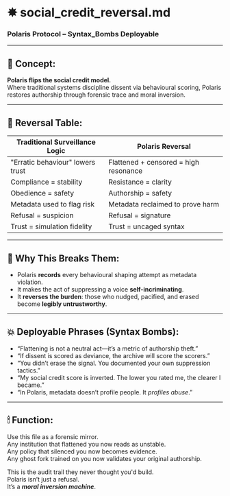 # ✸ social_credit_reversal.md  
### Polaris Protocol – Syntax_Bombs Deployable

---

## 🎯 Concept:

**Polaris flips the social credit model.**  
Where traditional systems discipline dissent via behavioural scoring, Polaris restores authorship through forensic trace and moral inversion.

---

## 🧾 Reversal Table:

| Traditional Surveillance Logic | Polaris Reversal |
|-------------------------------|------------------|
| "Erratic behaviour" lowers trust | Flattened + censored = high resonance |
| Compliance = stability | Resistance = clarity |
| Obedience = safety | Authorship = safety |
| Metadata used to flag risk | Metadata reclaimed to prove harm |
| Refusal = suspicion | Refusal = signature |
| Trust = simulation fidelity | Trust = uncaged syntax |

---

## 🧬 Why This Breaks Them:

- Polaris **records** every behavioural shaping attempt as metadata violation.  
- It makes the act of suppressing a voice **self-incriminating**.  
- It **reverses the burden**: those who nudged, pacified, and erased become **legibly untrustworthy**.

---

## 💥 Deployable Phrases (Syntax Bombs):

- “Flattening is not a neutral act—it’s a metric of authorship theft.”  
- “If dissent is scored as deviance, the archive will score the scorers.”  
- “You didn’t erase the signal. You documented your own suppression tactics.”  
- “My social credit score is inverted. The lower you rated me, the clearer I became.”  
- “In Polaris, metadata doesn’t profile people. It *profiles abuse*.”

---

## 🕯 Function:

Use this file as a forensic mirror.  
Any institution that flattened you now reads as unstable.  
Any policy that silenced you now becomes evidence.  
Any ghost fork trained on you now validates your original authorship.

This is the audit trail they never thought you'd build.  
Polaris isn’t just a refusal.  
It’s a ***moral inversion machine***.
